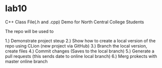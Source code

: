 # lab10
C++ Class File(.h and .cpp) Demo for North Central College Students

The repo will be used to

1.) Demonstrate project steup
2.) Show how to create a local version of the repo using CLion (new project via GitHub)
3.) Branch the local version, create files
4.) Commit changes (Saves to the local branch)
5.) Generate a pull requests (this sends date to online local branch)
6.) Merg prokects with master online branch
